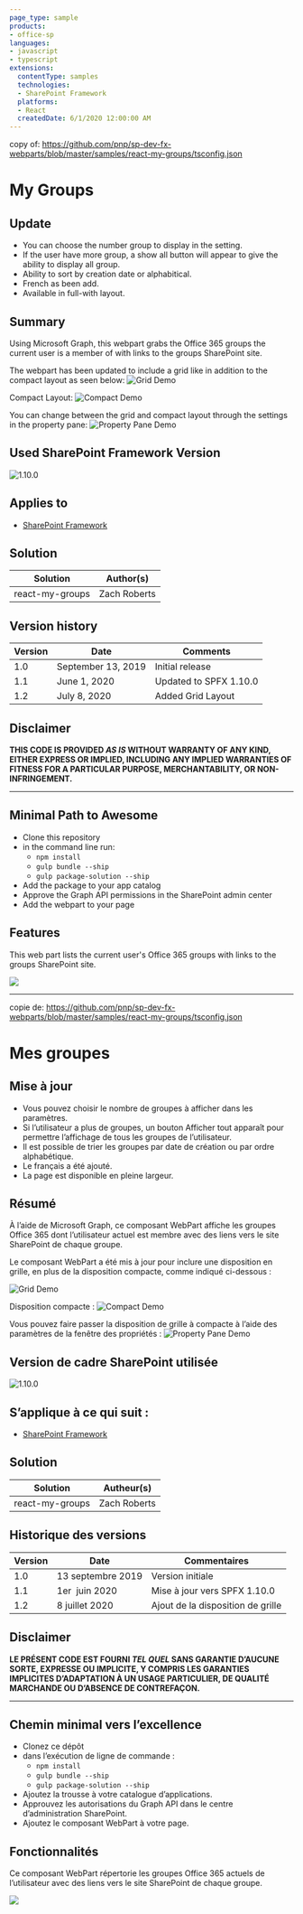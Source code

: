 ```yaml
---
page_type: sample
products:
- office-sp
languages:
- javascript
- typescript
extensions:
  contentType: samples
  technologies:
  - SharePoint Framework
  platforms:
  - React
  createdDate: 6/1/2020 12:00:00 AM
---
```


copy of: https://github.com/pnp/sp-dev-fx-webparts/blob/master/samples/react-my-groups/tsconfig.json

# My Groups
## Update
- You can choose the number group to display in the setting.
- If the user have more group, a show all button will appear to give the ability to display all group.
- Ability to sort by creation date or alphabitical.
- French as been add.
- Available in full-with layout.

## Summary

Using Microsoft Graph, this webpart grabs the Office 365 groups the current user is a member of with links to the groups SharePoint site.

The webpart has been updated to include a grid like in addition to the compact layout as seen below:
![Grid Demo](./assets/React-MyGroups_Grid.png)

Compact Layout:
![Compact Demo](./assets/React-MyGroups_Compact.png)

You can change between the grid and compact layout through the settings in the property pane:
![Property Pane Demo](./assets/React-MyGroups_Property.png)

## Used SharePoint Framework Version

![1.10.0](https://img.shields.io/badge/drop-1.10.0-green.svg)

## Applies to

* [SharePoint Framework](https://docs.microsoft.com/sharepoint/dev/spfx/sharepoint-framework-overview)


## Solution

Solution|Author(s)
--------|---------
react-my-groups | Zach Roberts

## Version history

Version|Date|Comments
-------|----|--------
1.0|September 13, 2019|Initial release
1.1|June 1, 2020| Updated to SPFX 1.10.0
1.2|July 8, 2020| Added Grid Layout

## Disclaimer

**THIS CODE IS PROVIDED *AS IS* WITHOUT WARRANTY OF ANY KIND, EITHER EXPRESS OR IMPLIED, INCLUDING ANY IMPLIED WARRANTIES OF FITNESS FOR A PARTICULAR PURPOSE, MERCHANTABILITY, OR NON-INFRINGEMENT.**

---

## Minimal Path to Awesome

* Clone this repository
* in the command line run:
  * `npm install`
  * `gulp bundle --ship`
  * `gulp package-solution --ship`
* Add the package to your app catalog
* Approve the Graph API permissions in the SharePoint admin center
* Add the webpart to your page


## Features

This web part lists the current user's Office 365 groups with links to the groups SharePoint site.

<img src="https://telemetry.sharepointpnp.com/sp-dev-fx-webparts/samples/react-my-groups" />

---

copie de: https://github.com/pnp/sp-dev-fx-webparts/blob/master/samples/react-my-groups/tsconfig.json

# Mes groupes
## Mise à jour
- Vous pouvez choisir le nombre de groupes à afficher dans les paramètres.
- Si l’utilisateur a plus de groupes, un bouton Afficher tout apparaît pour permettre l’affichage
de tous les groupes de l’utilisateur.
- Il est possible de trier les groupes par date de création ou par ordre alphabétique.
- Le français a été ajouté.
- La page est disponible en pleine largeur.
## Résumé

À l’aide de Microsoft Graph, ce composant WebPart affiche les groupes Office 365 dont l’utilisateur actuel est membre avec des liens vers le site SharePoint de chaque groupe.

Le composant WebPart a été mis à jour pour inclure une disposition en grille, en plus de la disposition compacte, comme indiqué ci-dessous :

![Grid Demo](./assets/React-MyGroups_Grid.png)

Disposition compacte :
![Compact Demo](./assets/React-MyGroups_Compact.png)

Vous pouvez faire passer la disposition de grille à compacte à l’aide des paramètres de la fenêtre des propriétés :
![Property Pane Demo](./assets/React-MyGroups_Property.png)

## Version de cadre SharePoint utilisée

![1.10.0](https://img.shields.io/badge/drop-1.10.0-green.svg)

## S’applique à ce qui suit :

* [SharePoint Framework](https://docs.microsoft.com/sharepoint/dev/spfx/sharepoint-framework-overview)


## Solution

Solution|Autheur(s)
--------|---------
react-my-groups | Zach Roberts

## Historique des versions

Version|Date|Commentaires
-------|----|--------
1.0|13 septembre 2019|Version initiale
1.1|1er  juin 2020| Mise à jour vers SPFX 1.10.0
1.2|8 juillet 2020| Ajout de la disposition de grille

## Disclaimer

**LE PRÉSENT CODE EST FOURNI *TEL QUEL* SANS GARANTIE D’AUCUNE SORTE, EXPRESSE OU IMPLICITE, Y COMPRIS LES GARANTIES IMPLICITES D’ADAPTATION À UN USAGE PARTICULIER, DE QUALITÉ MARCHANDE OU D’ABSENCE DE CONTREFAÇON.**

---

## Chemin minimal vers l’excellence

* Clonez ce dépôt
* dans l’exécution de ligne de commande :
  * `npm install`
  * `gulp bundle --ship`
  * `gulp package-solution --ship`
* Ajoutez la trousse à votre catalogue d’applications.
* Approuvez les autorisations du Graph API dans le centre d’administration SharePoint.
* Ajoutez le composant WebPart à votre page.


## Fonctionnalités

Ce composant WebPart répertorie les groupes Office 365 actuels de l’utilisateur avec des liens vers le site SharePoint de chaque groupe.

<img src="https://telemetry.sharepointpnp.com/sp-dev-fx-webparts/samples/react-my-groups" />

